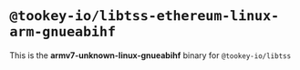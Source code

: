 # `@tookey-io/libtss-ethereum-linux-arm-gnueabihf`

This is the **armv7-unknown-linux-gnueabihf** binary for `@tookey-io/libtss`
